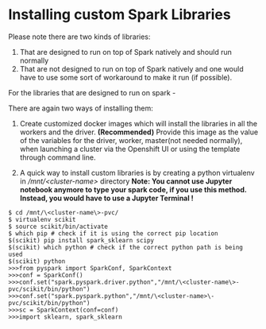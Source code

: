# Installing custom Spark Libraries

Please note there are two kinds of libraries:
1. That are designed to run on top of Spark natively and should run normally
2. That are not designed to run on top of Spark natively and one would have to use some sort of workaround to make it run (if possible).

For the libraries that are designed to run on spark -

There are again two ways of installing them:

1. Create customized docker images which will install the libraries in all the workers and the driver. **(Recommended)**
Provide this image as the value of the variables for the driver, worker, master(not needed normally), when launching a cluster via the Openshift UI or using the template through command line.

2. A quick way to install custom libraries is by creating a python virtualenv in */mnt/\<cluster-name\>* directory 
**Note: You cannot use Jupyter notebook anymore to type your spark code, if you use this method. Instead, you would have to use a Jupyter Terminal !**
```
$ cd /mnt/\<cluster-name\>-pvc/
$ virtualenv scikit
$ source scikit/bin/activate
$ which pip # check if it is using the correct pip location
$(scikit) pip install spark_sklearn scipy
$(scikit) which python # check if the correct python path is being used
$(scikit) python
>>>from pyspark import SparkConf, SparkContext
>>>conf = SparkConf()
>>>conf.set("spark.pyspark.driver.python","/mnt/\<cluster-name\>-pvc/scikit/bin/python")
>>>conf.set("spark.pyspark.python","/mnt/\<cluster-name>\-pvc/scikit/bin/python")
>>>sc = SparkContext(conf=conf)
>>>import sklearn, spark_sklearn
